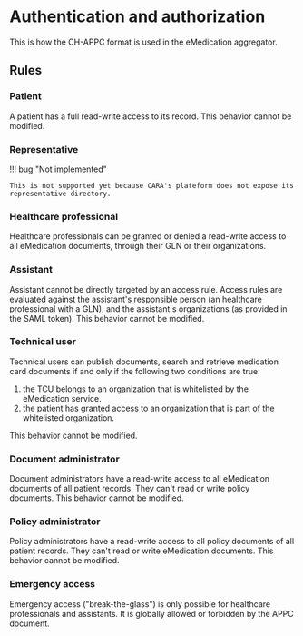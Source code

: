 # Authentication and authorization

This is how the CH-APPC format is used in the eMedication aggregator.

## Rules

### Patient

A patient has a full read-write access to its record.
This behavior cannot be modified.

### Representative

!!! bug "Not implemented"

    This is not supported yet because CARA's plateform does not expose its representative directory.

### Healthcare professional

Healthcare professionals can be granted or denied a read-write access to all eMedication documents, through their GLN or their organizations.

### Assistant

Assistant cannot be directly targeted by an access rule.
Access rules are evaluated against the assistant's responsible person (an healthcare professional with a GLN), and the assistant's organizations (as provided in the SAML token).
This behavior cannot be modified.

### Technical user

Technical users can publish documents, search and retrieve medication card documents if and only if the following two conditions are true:

1. the TCU belongs to an organization that is whitelisted by the eMedication service.
2. the patient has granted access to an organization that is part of the whitelisted organization.

This behavior cannot be modified.

### Document administrator

Document administrators have a read-write access to all eMedication documents of all patient records.
They can't read or write policy documents.
This behavior cannot be modified.

### Policy administrator

Policy administrators have a read-write access to all policy documents of all patient records.
They can't read or write eMedication documents.
This behavior cannot be modified.

### Emergency access

Emergency access ("break-the-glass") is only possible for healthcare professionals and assistants.
It is globally allowed or forbidden by the APPC document.
